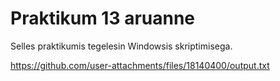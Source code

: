 # Praktikum 13 aruanne

Selles praktikumis tegelesin Windowsis skriptimisega.

https://github.com/user-attachments/files/18140400/output.txt

